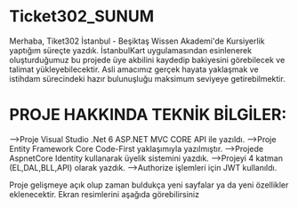# Ticket302_SUNUM

Merhaba, Tiket302 İstanbul - Beşiktaş Wissen Akademi'de Kursiyerlik yaptığım süreçte yazdık. İstanbulKart uygulamasından esinlenerek oluşturduğumuz bu projede üye akbilini kaydedip bakiyesini görebilecek ve talimat yükleyebilecektir. Asli amacımız gerçek hayata yaklaşmak ve istihdam sürecindeki hazır bulunuşluğu maksimum seviyeye getirebilmektir.

# PROJE HAKKINDA TEKNİK BİLGİLER:

-->Proje Visual Studio .Net 6 ASP.NET MVC CORE API ile yazıldı.
-->Proje Entity Framework Core Code-First yaklaşımıyla yazılmıştır.
-->Projede AspnetCore Identity kullanarak üyelik sistemini yazdık.
-->Projeyi 4 katman (EL,DAL,BLL,API) olarak yazdık.
-->Authorize işlemleri için JWT kullanıldı. 

Proje gelişmeye açık olup zaman buldukça yeni sayfalar ya da yeni özellikler eklenecektir. Ekran resimlerini aşağıda görebilirsiniz
